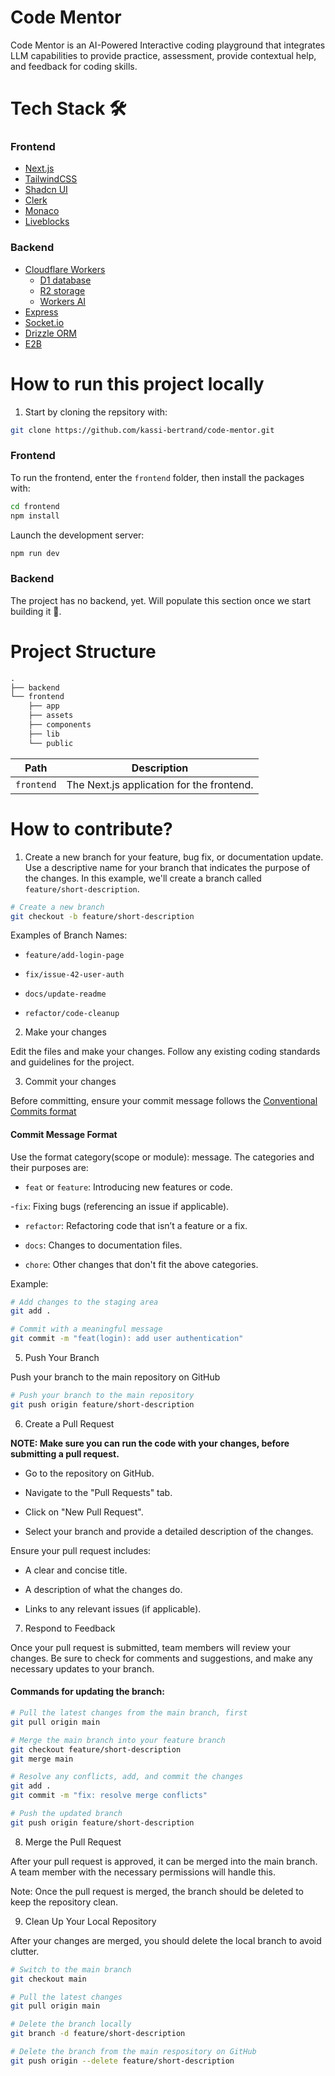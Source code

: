 # Code Mentor

Code Mentor is an AI-Powered Interactive coding playground that integrates LLM capabilities to provide practice, assessment, provide contextual help, and feedback for coding skills.

# Tech Stack 🛠️

### Frontend

- [Next.js](https://nextjs.org/)
- [TailwindCSS](https://tailwindcss.com/)
- [Shadcn UI](https://ui.shadcn.com/)
- [Clerk](https://clerk.com/)
- [Monaco](https://microsoft.github.io/monaco-editor/)
- [Liveblocks](https://liveblocks.io/)

### Backend

- [Cloudflare Workers](https://developers.cloudflare.com/workers/)
  - [D1 database](https://developers.cloudflare.com/d1/)
  - [R2 storage](https://developers.cloudflare.com/r2/)
  - [Workers AI](https://developers.cloudflare.com/workers-ai/)
- [Express](https://expressjs.com/)
- [Socket.io](https://socket.io/)
- [Drizzle ORM](https://orm.drizzle.team/)
- [E2B](https://e2b.dev/)

# How to run this project locally

1. Start by cloning the repsitory with:

```sh
git clone https://github.com/kassi-bertrand/code-mentor.git
```

### Frontend

To run the frontend, enter the `frontend` folder, then install the packages with:

```sh
cd frontend
npm install
```
Launch the development server:

```sh
npm run dev
```

### Backend

The project has no backend, yet. Will populate this section once we start building it 🤣.

# Project Structure

```txt
.
├── backend
└── frontend
    ├── app
    ├── assets
    ├── components
    ├── lib
    └── public
```
| Path               | Description                                                                |
| ------------------ | -------------------------------------------------------------------------- |
| `frontend`         | The Next.js application for the frontend.                                  |

# How to contribute?

1. Create a new branch for your feature, bug fix, or documentation update. Use a descriptive name for your branch that indicates the purpose of the changes. In this example, we'll create a branch called `feature/short-description`.

```sh
# Create a new branch
git checkout -b feature/short-description
```
Examples of Branch Names:

- `feature/add-login-page`

- `fix/issue-42-user-auth`

- `docs/update-readme`

- `refactor/code-cleanup`

2. Make your changes

Edit the files and make your changes. Follow any existing coding standards and guidelines for the project.

3. Commit your changes

Before committing, ensure your commit message follows the [Conventional Commits format](https://www.conventionalcommits.org/en/v1.0.0/)

#### Commit Message Format

Use the format category(scope or module): message. The categories and their purposes are:

- `feat` or `feature`: Introducing new features or code.

-`fix`: Fixing bugs (referencing an issue if applicable).

- `refactor`: Refactoring code that isn’t a feature or a fix.

- `docs`: Changes to documentation files.

- `chore`: Other changes that don't fit the above categories.

Example:

```sh
# Add changes to the staging area
git add .

# Commit with a meaningful message
git commit -m "feat(login): add user authentication"
```

5. Push Your Branch

Push your branch to the main repository on GitHub

```sh
# Push your branch to the main repository
git push origin feature/short-description
```

6. Create a Pull Request

**NOTE: Make sure you can run the code with your changes, before submitting a pull request.**

- Go to the repository on GitHub.

- Navigate to the "Pull Requests" tab.

- Click on "New Pull Request".

- Select your branch and provide a detailed description of the changes.

Ensure your pull request includes:

- A clear and concise title.

- A description of what the changes do.

- Links to any relevant issues (if applicable).

7. Respond to Feedback

Once your pull request is submitted, team members will review your changes. Be sure to check for comments and suggestions, and make any necessary updates to your branch.

#### Commands for updating the branch:

```sh
# Pull the latest changes from the main branch, first
git pull origin main

# Merge the main branch into your feature branch
git checkout feature/short-description
git merge main

# Resolve any conflicts, add, and commit the changes
git add .
git commit -m "fix: resolve merge conflicts"

# Push the updated branch
git push origin feature/short-description
```

8. Merge the Pull Request

After your pull request is approved, it can be merged into the main branch. A team member with the necessary permissions will handle this.

Note: Once the pull request is merged, the branch should be deleted to keep the repository clean.

9. Clean Up Your Local Repository

After your changes are merged, you should delete the local branch to avoid clutter.

```sh
# Switch to the main branch
git checkout main

# Pull the latest changes
git pull origin main

# Delete the branch locally
git branch -d feature/short-description

# Delete the branch from the main respository on GitHub
git push origin --delete feature/short-description
```
